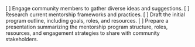 [ ] Engage community members to gather diverse ideas and suggestions.
[ ] Research current mentorship frameworks and practices.
[ ] Draft the initial program outline, including goals, roles, and resources.
[ ] Prepare a presentation summarizing the mentorship program structure, roles, resources, and engagement strategies to share with community stakeholders.